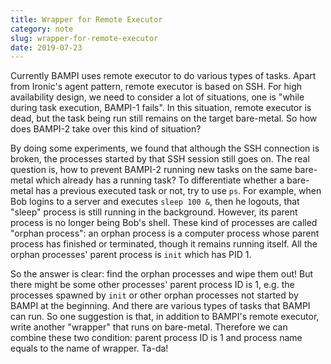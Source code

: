 ```yaml
---
title: Wrapper for Remote Executor
category: note
slug: wrapper-for-remote-executor
date: 2019-07-23
---
```

Currently BAMPI uses remote executor to do various types of tasks. Apart from
Ironic's agent pattern, remote executor is based on SSH. For high availability
design, we need to consider a lot of situations, one is "while during task
execution, BAMPI-1 fails". In this situation, remote executor is dead, but the
task being run still remains on the target bare-metal. So how does BAMPI-2 take
over this kind of situation?

By doing some experiments, we found that although the SSH connection is broken,
the processes started by that SSH session still goes on. The real question is,
how to prevent BAMPI-2 running new tasks on the same bare-metal which already
has a running task? To differentiate whether a bare-metal has a previous
executed task or not, try to use `ps`. For example, when Bob logins to a server
and executes `sleep 100 &`, then he logouts, that "sleep" process is still
running in the background. However, its parent process is no longer being Bob's
shell. These kind of processes are called "orphan process": an orphan process is
a computer process whose parent process has finished or terminated, though it
remains running itself. All the orphan processes' parent process is `init` which
has PID 1.

So the answer is clear: find the orphan processes and wipe them out! But there
might be some other processes' parent process ID is 1, e.g. the processes
spawned by `init` or other orphan processes not started by BAMPI at the
beginning. And there are various types of tasks that BAMPI can run. So one
suggestion is that, in addition to BAMPI's remote executor, write another
"wrapper" that runs on bare-metal. Therefore we can combine these two condition:
parent process ID is 1 and process name equals to the name of wrapper. Ta-da!
